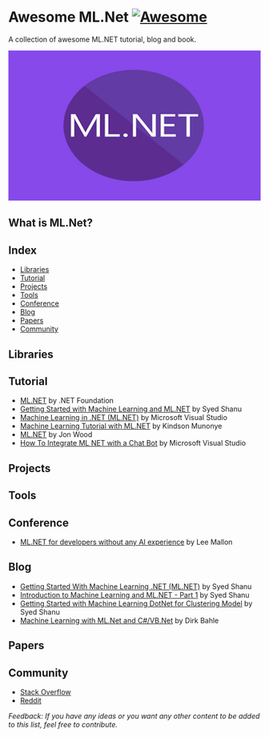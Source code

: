 # Awesome ML.Net [![Awesome](https://awesome.re/badge-flat.svg)](https://awesome.re)

A collection of awesome ML.NET tutorial, blog and book.

<p align="center">
  <img width="600" height="300" src="/photos/MLdotNET.jpg">
</p>

## What is ML.Net?



## Index

* [Libraries](#libraries)
* [Tutorial](#tutorial)
* [Projects](#projects)
* [Tools](#tools)
* [Conference](#conference)
* [Blog](#blog)
* [Papers](#papers)
* [Community](#community)


## Libraries

## Tutorial

* [ML.NET](https://www.youtube.com/playlist?list=PL1rZQsJPBU2TwElfOzqOsUW1yuxKNA091) by .NET Foundation
* [Getting Started with Machine Learning and ML.NET](https://youtu.be/JNiz6IQrm-U?list=PLEwNZeKICpYmCo_Xdl4wejSleDz2liEJa) by Syed Shanu
* [Machine Learning in .NET (ML.NET)](https://youtu.be/zXn10vy8F6E) by Microsoft Visual Studio
* [Machine Learning Tutorial with ML.NET](https://www.youtube.com/playlist?list=PL9l1zUfnZkZntFn0NKtHiK9oI_iPrl7e1) by Kindson Munonye
* [ML.NET](https://www.youtube.com/playlist?list=PLl_upHIj19Zy3o09oICOutbNfXj332czx) by Jon Wood
* [How To Integrate ML NET with a Chat Bot](https://youtu.be/0T7P3VAh0GQ) by Microsoft Visual Studio

## Projects

## Tools

## Conference

* [ML.NET for developers without any AI experience](https://youtu.be/zy7Y9CHji2k) by Lee Mallon


## Blog

* [Getting Started With Machine Learning .NET (ML.NET)](https://www.c-sharpcorner.com/article/getting-started-with-machine-learning-dotnet-ml-net/) by Syed Shanu
* [Introduction to Machine Learning and ML.NET - Part 1](https://www.codeproject.com/Articles/5245488/Introduction-to-Machine-Learning-and-ML-NET-Part-1) by Syed Shanu
* [Getting Started with Machine Learning DotNet for Clustering Model](https://www.codeproject.com/Articles/1265359/Getting-Started-with-Machine-Learning-DotNet-for-C) by Syed Shanu
* [Machine Learning with ML.Net and C#/VB.Net](https://www.codeproject.com/Articles/1249611/Machine-Learning-with-ML-Net-and-Csharp-VB-Net) by Dirk Bahle

## Papers

## Community 

* [Stack Overflow](https://stackoverflow.com/questions/tagged/ml.net)
* [Reddit](https://www.reddit.com/r/MlDotNet/)





*Feedback: If you have any ideas or you want any other content to be added to this list, feel free to contribute.*
